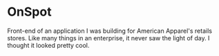 # OnSpot

Front-end of an application I was building for American Apparel's retails stores. 
Like many things in an enterprise, it never saw the light of day. I thought it looked pretty cool.
